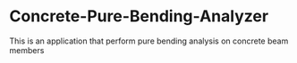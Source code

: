 # Concrete-Pure-Bending-Analyzer
This is an application that perform pure bending analysis on concrete beam members
